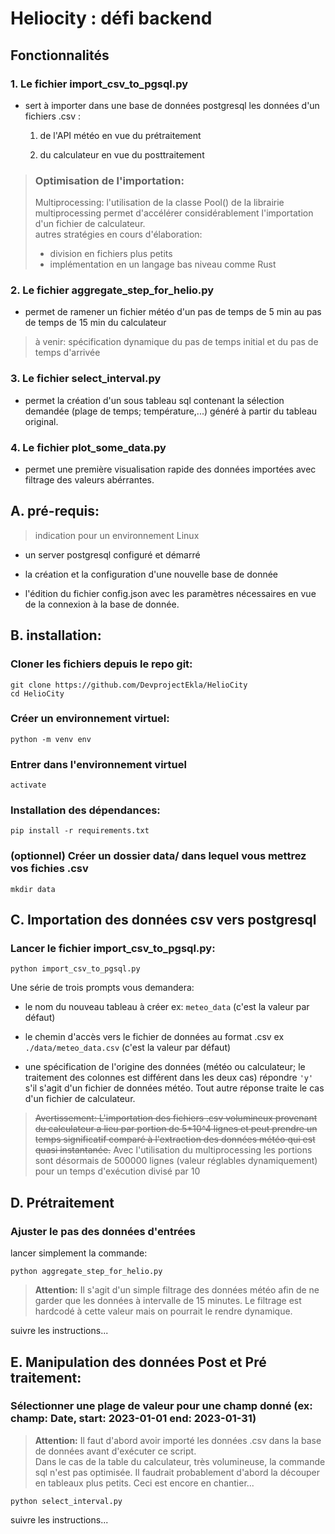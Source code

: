 
# Heliocity : défi backend

## Fonctionnalités

### 1. Le fichier import_csv_to_pgsql.py  

- sert à importer dans une base de données postgresql les données d'un fichiers .csv :

    1. de l'API météo en vue du prétraitement 

    2. du calculateur en vue du posttraitement 
  
> ### Optimisation de l'importation:
> Multiprocessing: l'utilisation de la classe Pool() de la librairie multiprocessing permet d'accélérer considérablement l'importation d'un fichier de calculateur.  
> autres stratégies en cours d'élaboration:  
> - division en fichiers plus petits
> - implémentation en un langage bas niveau comme Rust

### 2. Le fichier aggregate_step_for_helio.py 

- permet de ramener un fichier météo d'un pas de temps de 5 min au pas de temps de 15 min du calculateur 
> à venir: spécification dynamique du pas de temps initial et du pas de temps d'arrivée

### 3. Le fichier select_interval.py 

- permet la création d'un sous tableau sql contenant la sélection demandée (plage de temps; température,...) généré à partir du tableau original.

### 4. Le fichier plot_some_data.py

- permet une première visualisation rapide des données importées avec filtrage des valeurs abérrantes.

## A. pré-requis:  

> indication pour un environnement Linux

- un server postgresql configuré et démarré 

- la création et la configuration d'une nouvelle base de donnée

- l'édition du fichier config.json avec les paramètres nécessaires en vue de la connexion à la base de donnée.

## B. installation:

### Cloner les fichiers depuis le repo git:

`git clone https://github.com/DevprojectEkla/HelioCity`  
`cd HelioCity`

### Créer un environnement virtuel:

`python -m venv env`

### Entrer dans l'environnement virtuel

`activate`

### Installation des dépendances:

`pip install -r requirements.txt`

### (optionnel) Créer un dossier data/ dans lequel vous mettrez vos fichies .csv

`mkdir data`

## C. Importation des données csv vers postgresql 

### Lancer le fichier import_csv_to_pgsql.py:

`python import_csv_to_pgsql.py`

Une série de trois prompts vous demandera:

- le nom du nouveau tableau à créer
ex: `meteo_data` (c'est la valeur par défaut)

- le chemin d'accès vers le fichier de données au format .csv
ex `./data/meteo_data.csv` (c'est la valeur par défaut)

- une spécification de l'origine des données (météo ou calculateur; le traitement des colonnes est différent dans les deux cas) répondre `'y'` s'il s'agit d'un fichier de données météo. Tout autre réponse traite le cas d'un fichier de calculateur.

> ~~Avertissement: L'importation des fichiers .csv volumineux provenant du calculateur a lieu par portion de 5*10^4 lignes et peut prendre un temps significatif comparé à l'extraction des données météo qui est quasi instantanée.~~
> Avec l'utilisation du multiprocessing les portions sont désormais de 500000 lignes (valeur réglables dynamiquement) pour un temps d'exécution divisé par 10

## D. Prétraitement

### Ajuster le pas des données d'entrées  
lancer simplement la commande:  

`python aggregate_step_for_helio.py`  
> **Attention:** Il s'agit d'un simple filtrage des données météo afin de ne garder que les données à intervalle de 15 minutes. Le filtrage est hardcodé à cette valeur mais on pourrait le rendre dynamique. 

suivre les instructions...

## E. Manipulation des données Post et Pré traitement:
 
 ### Sélectionner une plage de valeur pour une champ donné (ex: champ: Date, start: 2023-01-01 end: 2023-01-31)


 > **Attention:** Il faut d'abord avoir importé les données .csv dans la base de données avant d'exécuter ce script.  
 Dans le cas de la table du calculateur, très volumineuse, la commande sql n'est pas optimisée. Il faudrait probablement d'abord la découper en tableaux plus petits. Ceci est encore en chantier...  

`python select_interval.py`

suivre les instructions...
